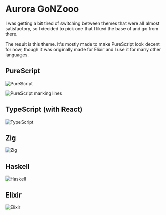 # Aurora GoNZooo

I was getting a bit tired of switching between themes that were all almost satisfactory,
so I decided to pick one that I liked the base of and go from there.

The result is this theme. It's mostly made to make PureScript look decent for now, though it was
originally made for Elixir and I use it for many other languages.

## PureScript

![PureScript](images/purescript-1.png)

![PureScript marking lines](images/purescript-linewise-marking-1.png)

## TypeScript (with React)

![TypeScript](images/typescript-react-1.png)

## Zig

![Zig](images/zig-1.png)

## Haskell

![Haskell](images/haskell-1.png)

## Elixir

![Elixir](images/elixir-1.png)
